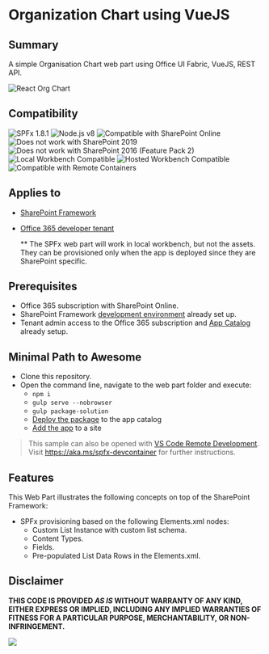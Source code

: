 # Organization Chart using VueJS

## Summary
A simple Organisation Chart web part using Office UI Fabric, VueJS, REST API.

![React Org Chart](./assets/preview.gif)



## Compatibility

![SPFx 1.8.1](https://img.shields.io/badge/SPFx-1.8.1-green.svg) 
![Node.js v8](https://img.shields.io/badge/Node.js-v8-green.svg) 
![Compatible with SharePoint Online](https://img.shields.io/badge/SharePoint%20Online-Compatible-green.svg)
![Does not work with SharePoint 2019](https://img.shields.io/badge/SharePoint%20Server%202019-Incompatible-red.svg)
![Does not work with SharePoint 2016 (Feature Pack 2)](https://img.shields.io/badge/SharePoint%20Server%202016%20(Feature%20Pack%202)-Incompatible-red.svg "SharePoint Server 2016 Feature Pack 2 requires SPFx 1.1")
![Local Workbench Compatible](https://img.shields.io/badge/Local%20Workbench-Compatible-green.svg)
![Hosted Workbench Compatible](https://img.shields.io/badge/Hosted%20Workbench-Compatible-green.svg)
![Compatible with Remote Containers](https://img.shields.io/badge/Remote%20Containers-Compatible-green.svg)

## Applies to

* [SharePoint Framework](https://docs.microsoft.com/sharepoint/dev/spfx/sharepoint-framework-overview)
* [Office 365 developer tenant](https://docs.microsoft.com/sharepoint/dev/spfx/set-up-your-developer-tenant)
 
  ** The SPFx web part will work in local workbench, but not the assets. They can be provisioned only when the app is deployed since they are SharePoint specific.

## Prerequisites

- Office 365 subscription with SharePoint Online.
- SharePoint Framework [development environment](https://docs.microsoft.com/sharepoint/dev/spfx/set-up-your-development-environment) already set up.
- Tenant admin access to the Office 365 subscription and [App Catalog](https://support.office.com/en-ie/article/Use-the-App-Catalog-to-make-custom-business-apps-available-for-your-SharePoint-Online-environment-0b6ab336-8b83-423f-a06b-bcc52861cba0) already setup.

## Minimal Path to Awesome

- Clone this repository.
- Open the command line, navigate to the web part folder and execute:
    - `npm i`
    - `gulp serve --nobrowser`
    - `gulp package-solution`
    - [Deploy the package](https://docs.microsoft.com/sharepoint/dev/spfx/enterprise-guidance#management-capabilities-of--sharepoint-framework-solutions) to the app catalog
    - [Add the app](https://support.office.com/en-ie/article/Add-an-app-to-a-site-ef9c0dbd-7fe1-4715-a1b0-fe3bc81317cb) to a site

>  This sample can also be opened with [VS Code Remote Development](https://code.visualstudio.com/docs/remote/remote-overview). Visit https://aka.ms/spfx-devcontainer for further instructions.

## Features

This Web Part illustrates the following concepts on top of the SharePoint Framework:

- SPFx provisioning based on the following Elements.xml nodes:
    - Custom List Instance with custom list schema.
    - Content Types.
    - Fields.
    - Pre-populated List Data Rows in the Elements.xml.


## Disclaimer

**THIS CODE IS PROVIDED *AS IS* WITHOUT WARRANTY OF ANY KIND, EITHER EXPRESS OR IMPLIED, INCLUDING ANY IMPLIED WARRANTIES OF FITNESS FOR A PARTICULAR PURPOSE, MERCHANTABILITY, OR NON-INFRINGEMENT.**

<img src="https://pnptelemetry.azurewebsites.net/sp-dev-fx-webparts/samples/vue-js-org-chart" />
